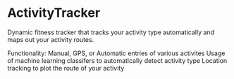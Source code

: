 # ActivityTracker
Dynamic fitness tracker that tracks your activity type automatically and maps out your activity routes. 

Functionality:
Manual, GPS, or Automatic entries of various activites
Usage of machine learning classifers to automatically detect activity type
Location tracking to plot the route of your activity

